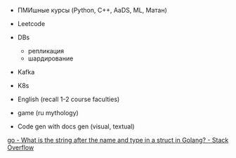 
- ПМИшные курсы (Python, C++, AaDS, ML, Матан)
- Leetcode
- DBs
	- репликация
	- шардирование
- Kafka
- K8s
- English (recall 1-2 course faculties)
















- game (ru mythology)

- Code gen with docs gen (visual, textual)

[go - What is the string after the name and type in a struct in Golang? - Stack Overflow](https://stackoverflow.com/questions/55544525/what-is-the-string-after-the-name-and-type-in-a-struct-in-golang)